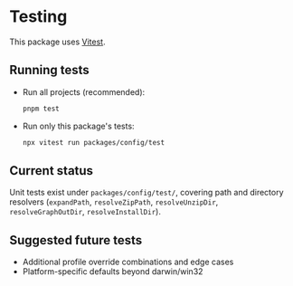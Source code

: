 # Testing

This package uses [Vitest](https://vitest.dev/).

## Running tests

- Run all projects (recommended):
  ```bash
  pnpm test
  ```
- Run only this package's tests:
  ```bash
  npx vitest run packages/config/test
  ```

## Current status

Unit tests exist under `packages/config/test/`, covering path and directory resolvers (`expandPath`, `resolveZipPath`, `resolveUnzipDir`, `resolveGraphOutDir`, `resolveInstallDir`).

## Suggested future tests

- Additional profile override combinations and edge cases
- Platform-specific defaults beyond darwin/win32
